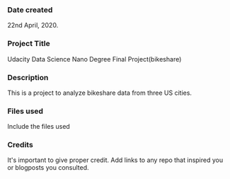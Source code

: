 ### Date created
22nd April, 2020.

### Project Title
Udacity Data Science Nano Degree Final Project(bikeshare)

### Description
This is a project to analyze bikeshare data from three US cities.

### Files used
Include the files used

### Credits
It's important to give proper credit. Add links to any repo that inspired you or blogposts you consulted.

